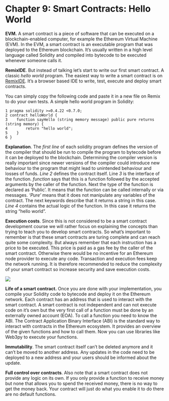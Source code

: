 # Chapter 9: Smart Contracts: Hello World

<dialog character="jellyfish">OK you’ve received a lot of equipment; let’s make use of it ! In the depth of Web3 we call this activity “to buidl”. The etymology of the letter inversion is quite funny if you like to wander.</dialog>

**EVM.** A smart contract is a piece of software that can be executed on a blockchain-enabled computer, for example the Ethereum Virtual Machine (EVM). In the EVM, a smart contract is an executable program that was deployed to the Ethereum blockchain. It’s usually written in a high level language called Solidity and compiled into bytecode to be executed whenever someone calls it. 

**RemixIDE**. But instead of talking let’s start to write our first smart contract. A classic *hello world* program. The easiest way to write a smart contract is on [RemixIDE](http://remix.ethereum.org). It’s a browser based IDE to write, test, execute and deploy smart contracts. 

You can simply copy the following code and paste it in a new file on Remix to do your own tests. A simple hello world program in Solidity: 

```Solidity
1 pragma solidity >=0.4.22 <0.7.0;
2 contract helloWorld { 
3    function sayHello (string memory message) public pure returns (string memory) { 
4        return "hello world";
5    }
6 }
```

**Explanation**. The *first line* of each solidity program defines the version of the compiler that should be run to compile the program to bytecode before it can be deployed to the blockchain. Determining the compiler version is really important since newer versions of the compiler could introduce new behaviour to the program that might lead to unintended behaviour and losses of funds. *Line 2* defines the contract itself. Line *3* is the interface of the function. *function* says that this is a function followed by the accepted arguments by the caller of the function. Next the type of the function is declared as ‘Public’. It means that the function can be called internally or via messages. *‘Pure’* means that it does not manipulate any variables of the contract. The next keywords describe that it returns a string in this case. *Line 4* contains the actual logic of the function. In this case it returns the string “hello world”. 

**Execution costs**. Since this is not considered to be a smart contract development course we will rather focus on explaining the concepts than trying to teach you to develop smart contracts. So what’s important to remember is that these smart contracts are turing complete and can reach quite some complexity. But always remember that each instruction has a price to be executed. This price is paid as a gas fee by the caller of the smart contract. Otherwise there would be no incentive for an Ethereum node provider to execute any code. Transaction and execution fees keep the network running. It is therefore recommended to reduce the complexity of your smart contract so increase security and save execution costs.

<img src="/images/chapter9_0.png" />

**Life of a smart contract.** Once you are done with your implementation, you compile your Solidity code to bytecode and deploy it on the Ethereum network. Each contract has an address that is used to interact with the smart contract. A smart contract is not independent and can not execute code on it’s own but the very first call of a function must be done by an externally owned account (EOA). To call a function you need to know the ABI. The Contract Application Binary Interface (ABI) is the standard way to interact with contracts in the Ethereum ecosystem. It provides an overview of the given functions and how to call them. Now you can use libraries like Web3py to execute your functions.

**Immutability**. The smart contract itself can’t be deleted anymore and it can’t be moved to another address. Any updates in the code need to be deployed to a new address and your users should be informed about the update.

**Full control over contracts**. Also note that a smart contract does not provide any logic on its own. If you only provide a function to receive money but none that allows you to spend the received money, there is no way to get the money back. Your contract will just do what you enable it to do there are no default functions.
